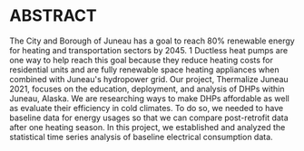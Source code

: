 # ABSTRACT
The City and Borough of Juneau has a goal to reach 80% renewable energy for heating and transportation sectors by 2045. 1 Ductless heat pumps are one way to help reach this goal because they reduce heating costs for residential units and are fully renewable space heating appliances when combined with Juneau's hydropower grid. Our project, Thermalize Juneau 2021, focuses on the education, deployment, and analysis of DHPs within Juneau, Alaska. We are researching ways to make DHPs affordable as well as evaluate their efficiency in cold climates. To do so, we needed to have baseline data for energy usages so that we can compare post-retrofit data after one heating season. In this project, we established and analyzed the statistical time series analysis of baseline electrical consumption data.
